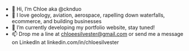 - 👋 Hi, I’m Chloe aka @cknduo
- 👀 I love geology, aviation, aerospace, rapelling down waterfalls, ecommerce, and building businesses
- 🌱 I’m currently developing my portfolio website, stay tuned!
- 📫 Drop me a line at chloeesilvester@gmail.com or send me a message on LinkedIn at linkedin.com/in/chloesilvester
